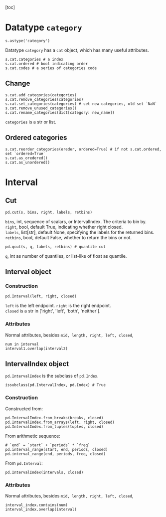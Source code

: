 [toc]

# Datatype `category`
```python3
s.astype('category')
```

Datatype `category` has a `cat` object, 
which has many useful attributes.
```python3
s.cat.categories # a index
s.cat.ordered # bool indicating order
s.cat.codes # a series of categories code
```

## Change
```python3
s.cat.add_categories(categories)
s.cat.remove_categories(categories)
s.cat.set_categories(categories) # set new categories, old set `NaN`
s.cat.remove_unused_categories()
s.cat.rename_categories(dict[category: new_name])
```
`categories` is a str or list.

## Ordered categories
```python3
s.cat.reorder_categories(oreder, ordered=True) # if not s.cat.ordered, set `ordered=True` 
s.cat.as_oredered()
s.cat.as_unordered()
```

# Interval

## Cut
```python3
pd.cut(s, bins, right, labels, retbins)
```
`bins`, int, sequence of scalars, or IntervalIndex. The criteria to bin by.\
`right`, bool, default True, indicating whether right closed.\
`labels`, list[str], default None, specifying the labels for the returned bins.\
`retbins`, bool, default False, whether to return the bins or not.

```python3
pd.qcut(s, q, labels, retbins) # quantile cut
```
`q`, int as number of quantiles, or list-like of float as quantile.

## Interval object

### Construction
```python3
pd.Interval(left, right, closed)
```
`left` is the left endpoint. `right` is the right endpoint.\
`closed` is a str in ['right', 'left', 'both', 'neither'].

### Attributes
Normal attributes, besides `mid, length, right, left, closed`, 
```python3
num in interval
interval1.overlap(interval2)
```
## IntervalIndex object
`pd.IntervalIndex` is the subclass of `pd.Index`.
```python3
issubclass(pd.IntervalIndex, pd.Index) # True
```

### Construction
Constructed from:
```python3
pd.IntervalIndex.from_breaks(breaks, closed)
pd.IntervalIndex.from_arrays(left, right, closed)
pd.IntervalIndex.from_tuples(tuples, closed)
```
From arithmetic sequence:
```python3
# `end` = `start` + `periods` * `freq`
pd.interval_range(start, end, periods, closed)
pd.interval_range(end, periods, freq, closed)
```
From `pd.Interval`:
```python3
pd.IntervalIndex(intervals, closed)
```

### Attributes
Normal attributes, besides `mid, length, right, left, closed`,
```python3
interval_index.contains(num)
interval_index.overlap(interval)
```